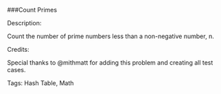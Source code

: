 ###Count Primes

Description:

Count the number of prime numbers less than a non-negative number, n.

Credits:

Special thanks to @mithmatt for adding this problem and creating all test cases.

Tags: Hash Table, Math
